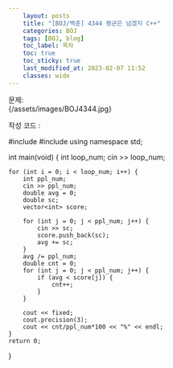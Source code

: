 ```yaml
---
    layout: posts
    title: "[BOJ/백준] 4344 평균은 넘겠지 C++"
    categories: BOJ
    tags: [BOJ, blog]
    toc_label: 목차
    toc: true
    toc_sticky: true
    last_modified_at: 2023-02-07 11:52
    classes: wide
---
```

문제:  
{/assets/images/BOJ4344.jpg}


작성 코드 :  

#include <iostream>
#include <vector>
using namespace std;

int main(void) {
    int loop_num;
    cin >> loop_num;

    for (int i = 0; i < loop_num; i++) {
        int ppl_num;
        cin >> ppl_num;
        double avg = 0;
        double sc;
        vector<int> score;

        for (int j = 0; j < ppl_num; j++) {
            cin >> sc;
            score.push_back(sc);
            avg += sc;
        }
        avg /= ppl_num;
        double cnt = 0;
        for (int j = 0; j < ppl_num; j++) {
            if (avg < score[j]) {
                cnt++;
            }
        }

        cout << fixed;
        cout.precision(3);
        cout << cnt/ppl_num*100 << "%" << endl;
    }
    return 0;
}

